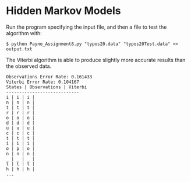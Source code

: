 # Hidden Markov Models

Run the program specifying the input file, and then a file to test the algorithm with:

```
$ python Payne_Assignment8.py "typos20.data" "typos20Test.data" >> output.txt
```

The Viterbi algorithm is able to produce slightly more accurate results than the observed data.

```
Observations Error Rate: 0.161433
Viterbi Error Rate: 0.104167
States | Observations | Viterbi
----------------------------
i | i | i | 
n | n | n | 
t | t | t | 
r | r | r | 
o | o | o | 
d | d | d | 
u | u | u | 
c | c | c | 
t | t | t | 
i | i | i | 
o | p | o | 
n | n | n | 
_ | _ | _ | 
t | t | t | 
h | h | h | 
...
```
